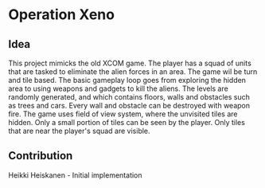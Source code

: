 ﻿# Operation Xeno
 
## Idea
This project mimicks the old XCOM game. The player has a squad of units that are tasked to eliminate the alien forces in an area. The   game wil be turn and tile based. The basic gameplay loop goes from exploring the hidden area to using weapons and gadgets to kill the aliens. The levels are randomly generated, and which contains floors, walls and obstacles such as trees and cars. Every wall and obstacle can be destroyed with weapon fire. The game uses field of view system, where the unvisited tiles are hidden. Only a small portion of tiles can be seen by the player. Only tiles that are near the player's squad are visible.

## Contribution
Heikki Heiskanen - Initial implementation
 
